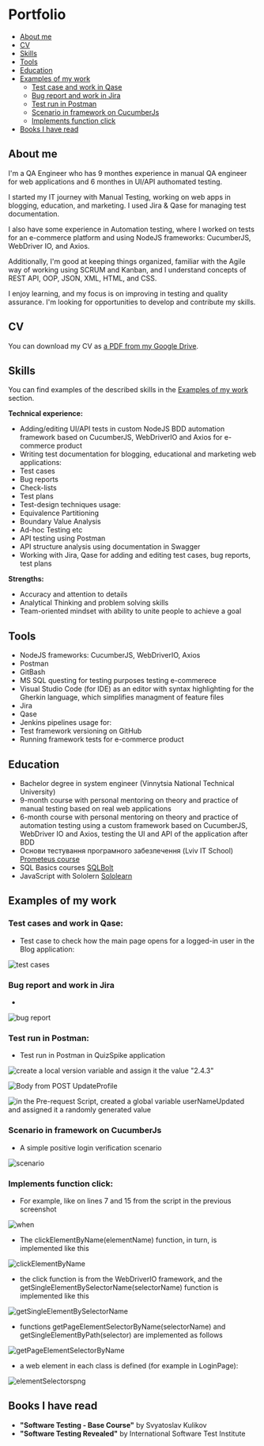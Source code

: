 # Portfolio
- [About me](#about-me)
- [CV](#cv)
- [Skills](#skills)
- [Tools](#tools)
- [Education](#education)
- [Examples of my work](#examples-of-my-work)
  * [Test case and work in Qase](#test-case-and-work-in-Qase)
  * [Bug report and work in Jira](#bug-report-and-work-in-jira)
  * [Test run in Postman](#test-run-in-Postman)
  * [Scenario in framework on CucumberJs](#scenario-in-framework-on-cucumberjs)
  * [Implements function click](#implements-function-click)
- [Books I have read](#books-i-have-read)

## About me

I'm a QA Engineer who has 9 monthes experience in manual QA engineer for web applications and 6 monthes in UI/API authomated testing. 

I started my IT journey with Manual Testing, working on web apps in blogging, education, and marketing. I used Jira & Qase for managing test documentation.

I also have some experience in Automation testing, where I worked on tests for an e-commerce platform and using NodeJS frameworks: CucumberJS, WebDriver IO, and Axios.

Additionally, I'm good at keeping things organized, familiar with the Agile way of working using SCRUM and Kanban, and I understand concepts of REST API, OOP, JSON, XML, HTML, and CSS.

I enjoy learning, and my focus is on improving in testing and quality assurance. I'm looking for opportunities to develop and contribute my skills.

## CV
You can download my CV as [a PDF from my Google Drive](CV.pdf).

## Skills

You can find examples of the described skills in the [Examples of my work](#examples-of-my-work) section.

__Technical experience:__
  * Adding/editing UI/API tests in custom NodeJS BDD automation framework based on CucumberJS, WebDriverIO and Axios for e-commerce product
  * Writing test documentation for blogging, educational and marketing web applications:
   * Test cases
   * Bug reports
   * Check-lists
   * Test plans
  * Test-design techniques usage:
   * Equivalence Partitioning
   * Boundary Value Analysis
   * Ad-hoc Testing etc
  * API testing using Postman
  * API structure analysis using documentation in Swagger
  * Working with Jira, Qase for adding and editing test cases, bug reports, test plans
  
__Strengths:__
  * Accuracy and attention to details
  * Analytical Thinking and problem solving skills
  * Team-oriented mindset with ability to unite people to achieve a goal

## Tools

  * NodeJS frameworks: CucumberJS, WebDriverIO, Axios
  * Postman
  * GitBash
  * MS SQL questing for testing purposes testing e-commerece
  * Visual Studio Code (for IDE) as an editor with syntax highlighting for the Gherkin        language, which simplifies managment of feature files
  * Jira
  * Qase
  * Jenkins pipelines usage for:
   * Test framework versioning on GitHub
   * Running framework  tests for e-commerce product

## Education
  
  * Bachelor degree in system engineer (Vinnytsia National Technical University)
  * 9-month course with personal mentoring on theory and practice of manual testing based on real web applications
  * 6-month course with personal mentoring  on theory and practice of automation testing using a custom framework based on CucumberJS, WebDriver IO and Axios, testing the UI and API of the application after BDD
  * Основи тестування програмного забезпечення (Lviv IT School) [Prometeus course](https://prometheus.org.ua/course/course-v1:LITS+115+2017_T4)
  * SQL Basics courses [SQLBolt](https://sqlbolt.com/) 
  * JavaScript with Sololern [Sololearn](https://www.sololearn.com/en/learn/languages/javascript)

## Examples of my work

### Test cases and work in Qase: 
   
- Test case to check how the main page opens for a logged-in user in the  Blog application:

![test cases](images/Qase.gif)

### Bug report and work in Jira

-

![bug report](images/Jira.gif)


### Test run in Postman:

- Test run in Postman in QuizSpike application

![create a local version variable and assign it the value "2.4.3"](images/Postman1.png)

![Body from POST UpdateProfile](images/Postman2.png)

![in the Pre-request Script, created a global variable userNameUpdated and assigned it a randomly generated value](images/Postman3.png)
 

### Scenario in framework on CucumberJs

- A simple positive login verification scenario

![scenario](images/VSCLoginFeature1.png)
 
 
### Implements function click:

- For example, like on lines 7 and 15 from the script in the previous screenshot

![when](images/When.png)

- The clickElementByName(elementName) function, in turn, is implemented like this

![clickElementByName](images/clickElementByName.png)

- the click function is from the WebDriverIO framework, and the getSingleElementBySelectorName(selectorName) function is implemented like this

![getSingleElementBySelectorName](images/GetSingleElementBySelectorName.png)

- functions getPageElementSelectorByName(selectorName) and getSingleElementByPath(selector) are implemented as follows

![getPageElementSelectorByName](images/getPageElementSelectorByName.png)

- a web element in each class is defined (for example in LoginPage):

![elementSelectorspng](images/elementSelectorspng.png)


## Books I have read

  * __"Software Testing - Base Course"__ by Svyatoslav Kulikov 
  * __"Software Testing Revealed"__  by International Software Test Institute